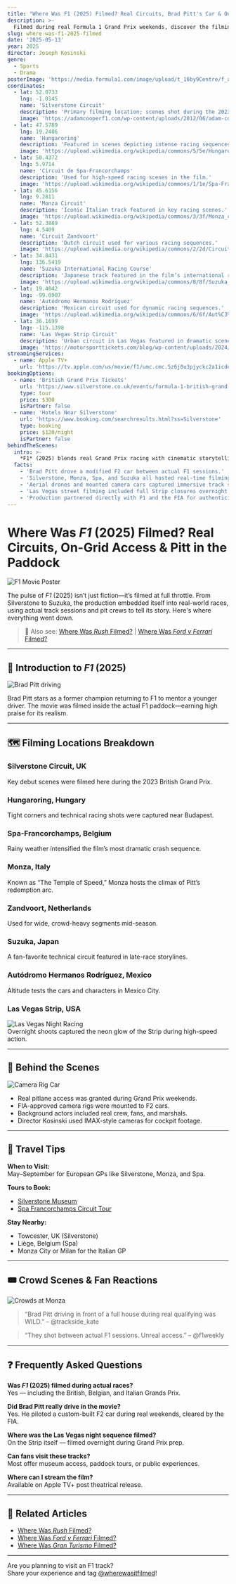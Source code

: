 ```yaml
---
title: "Where Was F1 (2025) Filmed? Real Circuits, Brad Pitt's Car & On-Grid Action"
description: >-
  Filmed during real Formula 1 Grand Prix weekends, discover the filming locations of *F1* (2025), starring Brad Pitt. From Silverstone to Suzuka, explore the tracks, behind-the-scenes secrets, and travel tips.
slug: where-was-f1-2025-filmed
date: '2025-05-13'
year: 2025
director: Joseph Kosinski
genre:
  - Sports
  - Drama
posterImage: 'https://media.formula1.com/image/upload/t_16by9Centre/f_auto/q_auto/v1741890645/fom-website/2025/F1%20movie/f1_movie_poster16x9%20(1).jpg'
coordinates:
  - lat: 52.0733
    lng: -1.0145
    name: 'Silverstone Circuit'
    description: 'Primary filming location; scenes shot during the 2023 British Grand Prix.'
    image: 'https://adamcooperf1.com/wp-content/uploads/2012/06/adam-cooper-silverstone-pit-exit-7-7-11.jpg'
  - lat: 47.5789
    lng: 19.2486
    name: 'Hungaroring'
    description: 'Featured in scenes depicting intense racing sequences.'
    image: 'https://upload.wikimedia.org/wikipedia/commons/5/5e/Hungaroring_circuit.jpg'
  - lat: 50.4372
    lng: 5.9714
    name: 'Circuit de Spa-Francorchamps'
    description: 'Used for high-speed racing scenes in the film.'
    image: 'https://upload.wikimedia.org/wikipedia/commons/1/1e/Spa-Francorchamps_2011.jpg'
  - lat: 45.6156
    lng: 9.2811
    name: 'Monza Circuit'
    description: 'Iconic Italian track featured in key racing scenes.'
    image: 'https://upload.wikimedia.org/wikipedia/commons/3/3f/Monza_circuit.jpg'
  - lat: 52.3889
    lng: 4.5409
    name: 'Circuit Zandvoort'
    description: 'Dutch circuit used for various racing sequences.'
    image: 'https://upload.wikimedia.org/wikipedia/commons/2/2d/Circuit_Zandvoort.jpg'
  - lat: 34.8431
    lng: 136.5419
    name: 'Suzuka International Racing Course'
    description: 'Japanese track featured in the film’s international racing scenes.'
    image: 'https://upload.wikimedia.org/wikipedia/commons/8/8f/Suzuka_Circuit.jpg'
  - lat: 19.4042
    lng: -99.0907
    name: 'Autódromo Hermanos Rodríguez'
    description: 'Mexican circuit used for dynamic racing sequences.'
    image: 'https://upload.wikimedia.org/wikipedia/commons/6/6f/Aut%C3%B3dromo_Hermanos_Rodr%C3%ADguez.jpg'
  - lat: 36.1699
    lng: -115.1398
    name: 'Las Vegas Strip Circuit'
    description: 'Urban circuit in Las Vegas featured in dramatic scenes.'
    image: 'https://motorsporttickets.com/blog/wp-content/uploads/2024/03/Verstappen-at-Las-vegas-GP.png'
streamingServices:
  - name: Apple TV+
    url: 'https://tv.apple.com/us/movie/f1/umc.cmc.5z6j0u3pjyckc2a1icdeq3t1r'
bookingOptions:
  - name: 'British Grand Prix Tickets'
    url: 'https://www.silverstone.co.uk/events/formula-1-british-grand-prix'
    type: tour
    price: $300
    isPartner: false
  - name: 'Hotels Near Silverstone'
    url: 'https://www.booking.com/searchresults.html?ss=Silverstone'
    type: booking
    price: $120/night
    isPartner: false
behindTheScenes:
  intro: >-
    *F1* (2025) blends real Grand Prix racing with cinematic storytelling. With Brad Pitt behind the wheel and Joseph Kosinski directing, scenes were filmed during live F1 events with real pit crews, crowds, and drivers.
  facts:
    - 'Brad Pitt drove a modified F2 car between actual F1 sessions.'
    - 'Silverstone, Monza, Spa, and Suzuka all hosted real-time filming.'
    - 'Aerial drones and mounted camera cars captured immersive track shots.'
    - 'Las Vegas street filming included full Strip closures overnight.'
    - 'Production partnered directly with F1 and the FIA for authenticity.'
---
```


# Where Was *F1* (2025) Filmed? Real Circuits, On-Grid Access & Pitt in the Paddock

![F1 Movie Poster](https://media.formula1.com/image/upload/t_16by9Centre/f_auto/q_auto/v1741890645/fom-website/2025/F1%20movie/f1_movie_poster16x9%20(1).jpg)

The pulse of *F1* (2025) isn’t just fiction—it’s filmed at full throttle. From Silverstone to Suzuka, the production embedded itself into real-world races, using actual track sessions and pit crews to tell its story. Here's where everything went down.

> 🎥 Also see: [Where Was *Rush* Filmed?](/films/where-was-rush-filmed) | [Where Was *Ford v Ferrari* Filmed?](/films/where-was-ford-v-ferrari-filmed)

---

## 🏁 Introduction to *F1* (2025)

![Brad Pitt driving](https://static1.srcdn.com/wordpress/wp-content/uploads/2024/07/brad-pitt-racing-in-f1-trailer.jpg)

Brad Pitt stars as a former champion returning to F1 to mentor a younger driver. The movie was filmed inside the actual F1 paddock—earning high praise for its realism.

---

## 🗺️ Filming Locations Breakdown

### Silverstone Circuit, UK  
Key debut scenes were filmed here during the 2023 British Grand Prix.

### Hungaroring, Hungary  
Tight corners and technical racing shots were captured near Budapest.

### Spa-Francorchamps, Belgium  
Rainy weather intensified the film’s most dramatic crash sequence.

### Monza, Italy  
Known as “The Temple of Speed,” Monza hosts the climax of Pitt’s redemption arc.

### Zandvoort, Netherlands  
Used for wide, crowd-heavy segments mid-season.

### Suzuka, Japan  
A fan-favorite technical circuit featured in late-race storylines.

### Autódromo Hermanos Rodríguez, Mexico  
Altitude tests the cars and characters in Mexico City.

### Las Vegas Strip, USA  
![Las Vegas Night Racing](https://motorsporttickets.com/blog/wp-content/uploads/2024/03/Verstappen-at-Las-vegas-GP.png)  
Overnight shoots captured the neon glow of the Strip during high-speed action.

---

## 🧱 Behind the Scenes

![Camera Rig Car](https://i.ytimg.com/vi/Onj-CtJCHtg/hq720.jpg?sqp=-oaymwEhCK4FEIIDSFryq4qpAxMIARUAAAAAGAElAADIQj0AgKJD&rs=AOn4CLDZZmFoTV3EUPvlNSnLc4dd5PX1Cw)

- Real pitlane access was granted during Grand Prix weekends.
- FIA-approved camera rigs were mounted to F2 cars.
- Background actors included real crew, fans, and marshals.
- Director Kosinski used IMAX-style cameras for cockpit footage.

---

## 🧳 Travel Tips

**When to Visit:**  
May–September for European GPs like Silverstone, Monza, and Spa.

**Tours to Book:**  
- [Silverstone Museum](https://www.silverstonemuseum.co.uk)  
- [Spa Francorchamps Circuit Tour](https://www.spa-francorchamps.be)

**Stay Nearby:**  
- Towcester, UK (Silverstone)  
- Liège, Belgium (Spa)  
- Monza City or Milan for the Italian GP

---

## 🎟️ Crowd Scenes & Fan Reactions

![Crowds at Monza](https://www.pitpass.com/images/various/800/2014zoommonza.jpg)

> “Brad Pitt driving in front of a full house during real qualifying was WILD.” – @trackside_kate

> “They shot between actual F1 sessions. Unreal access.” – @f1weekly

---

## ❓ Frequently Asked Questions

**Was *F1* (2025) filmed during actual races?**  
Yes — including the British, Belgian, and Italian Grands Prix.

**Did Brad Pitt really drive in the movie?**  
Yes. He piloted a custom-built F2 car during real weekends, cleared by the FIA.

**Where was the Las Vegas night sequence filmed?**  
On the Strip itself — filmed overnight during Grand Prix prep.

**Can fans visit these tracks?**  
Most offer museum access, paddock tours, or public experiences.

**Where can I stream the film?**  
Available on Apple TV+ post theatrical release.

---

## 🔗 Related Articles

- [Where Was *Rush* Filmed?](/films/where-was-rush-filmed)  
- [Where Was *Ford v Ferrari* Filmed?](/films/where-was-ford-v-ferrari-filmed)  
- [Where Was *Gran Turismo* Filmed?](/films/where-was-gran-turismo-filmed)

---

Are you planning to visit an F1 track?  
Share your experience and tag [@wherewasitfilmed](https://instagram.com/wherewasitfilmed)!
